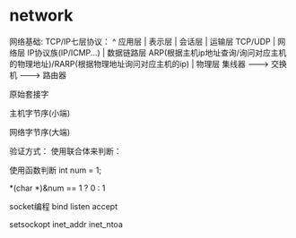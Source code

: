 <link href="../../css/style.css" rel="stylesheet" type="text/css" />

# network
网络基础:
TCP/IP七层协议：
^ 应用层 
| 表示层 
| 会话层 
| 运输层 TCP/UDP
| 网络层 IP协议族(IP/ICMP...)
| 数据链路层 ARP(根据主机ip地址查询/询问对应主机的物理地址)/RARP(根据物理地址询问对应主机的ip)
| 物理层 集线器 ---> 交换机 ---> 路由器

原始套接字

主机字节序(小端)

网络字节序(大端)

验证方式：
使用联合体来判断：

使用函数判断
int num = 1;

*(char *)&num == 1 ? 0 : 1

socket编程
bind
listen
accept

setsockopt
inet_addr
inet_ntoa
